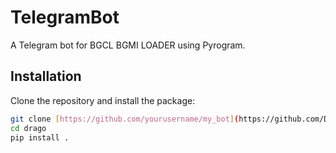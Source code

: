 # TelegramBot

A Telegram bot for BGCL BGMI LOADER using Pyrogram.

## Installation

Clone the repository and install the package:

```bash
git clone [https://github.com/yourusername/my_bot](https://github.com/DragoServer/TelegramBot).git
cd drago
pip install .
